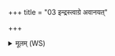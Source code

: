 +++
title = "03 इन्द्रस्त्वाग्रे अवानयत्"

+++
<details><summary>मूलम् (WS)</summary>

इन्द्रस्त्वाग्रे अवानयत् सविता त्वोतो ऽपरः ।  
तृतीयमश्विना त्वाघ्न्ये वाञ्ञ्छः ॥ ४ ॥
</details>